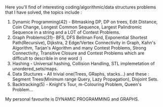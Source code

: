 Here you'll find of interesting coding/algorithmic/data structures problems that I have solved, the topics include :

1.  Dynamic Programming(42) - Bitmasking DP, DP on trees, Edit Distance, Coin Change, Longest Common Sequence, Largest Palindromic Sequence                               in a string and a LOT of Contest Problems.
2.  Graph Problems(31)- BFS, DFS Bellman Ford, Exponential Shortest Path(Recursive), Dijkstra, 2 Edge/Vertex Connectivity in Graph, Kahn's                         Algorithm, Tarjan's Algorithm and many Contest Problems, Strong Connectivity, Transitive Closure and Contest                               Problems which are difficult to describle in one word :)
3.  Hashing - Universal hashing, Collision Handling, STL implemetation of unordered_sets/maps.
4.  Data Stuctures - All trivial one(Trees, GRaphs, stacks...) and these : Segment Trees(Minimum range Query, Lazy Propagation), Disjoint                        Sets.
5.  Backtracking(5) - Knight's Tour, m-Colouring Problem, Queen's Problem...


My personal favourite is DYNAMIC PROGRAMMING and GRAPHS.
